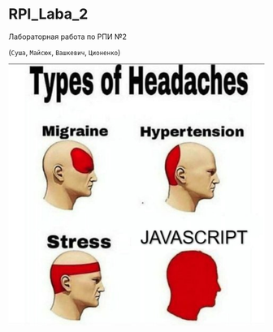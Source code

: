 # RPI_Laba_2
Лабораторная работа по РПИ №2

(```Суша```, ```Майсюк```, ```Вашкевич```, ```Ционенко```)

![Image](images/memes/HeadHurts.png)